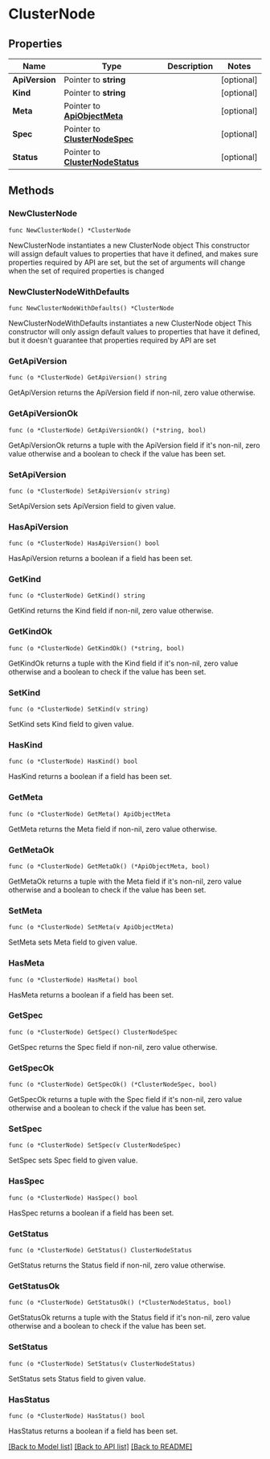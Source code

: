 # ClusterNode

## Properties

Name | Type | Description | Notes
------------ | ------------- | ------------- | -------------
**ApiVersion** | Pointer to **string** |  | [optional] 
**Kind** | Pointer to **string** |  | [optional] 
**Meta** | Pointer to [**ApiObjectMeta**](apiObjectMeta.md) |  | [optional] 
**Spec** | Pointer to [**ClusterNodeSpec**](clusterNodeSpec.md) |  | [optional] 
**Status** | Pointer to [**ClusterNodeStatus**](clusterNodeStatus.md) |  | [optional] 

## Methods

### NewClusterNode

`func NewClusterNode() *ClusterNode`

NewClusterNode instantiates a new ClusterNode object
This constructor will assign default values to properties that have it defined,
and makes sure properties required by API are set, but the set of arguments
will change when the set of required properties is changed

### NewClusterNodeWithDefaults

`func NewClusterNodeWithDefaults() *ClusterNode`

NewClusterNodeWithDefaults instantiates a new ClusterNode object
This constructor will only assign default values to properties that have it defined,
but it doesn't guarantee that properties required by API are set

### GetApiVersion

`func (o *ClusterNode) GetApiVersion() string`

GetApiVersion returns the ApiVersion field if non-nil, zero value otherwise.

### GetApiVersionOk

`func (o *ClusterNode) GetApiVersionOk() (*string, bool)`

GetApiVersionOk returns a tuple with the ApiVersion field if it's non-nil, zero value otherwise
and a boolean to check if the value has been set.

### SetApiVersion

`func (o *ClusterNode) SetApiVersion(v string)`

SetApiVersion sets ApiVersion field to given value.

### HasApiVersion

`func (o *ClusterNode) HasApiVersion() bool`

HasApiVersion returns a boolean if a field has been set.

### GetKind

`func (o *ClusterNode) GetKind() string`

GetKind returns the Kind field if non-nil, zero value otherwise.

### GetKindOk

`func (o *ClusterNode) GetKindOk() (*string, bool)`

GetKindOk returns a tuple with the Kind field if it's non-nil, zero value otherwise
and a boolean to check if the value has been set.

### SetKind

`func (o *ClusterNode) SetKind(v string)`

SetKind sets Kind field to given value.

### HasKind

`func (o *ClusterNode) HasKind() bool`

HasKind returns a boolean if a field has been set.

### GetMeta

`func (o *ClusterNode) GetMeta() ApiObjectMeta`

GetMeta returns the Meta field if non-nil, zero value otherwise.

### GetMetaOk

`func (o *ClusterNode) GetMetaOk() (*ApiObjectMeta, bool)`

GetMetaOk returns a tuple with the Meta field if it's non-nil, zero value otherwise
and a boolean to check if the value has been set.

### SetMeta

`func (o *ClusterNode) SetMeta(v ApiObjectMeta)`

SetMeta sets Meta field to given value.

### HasMeta

`func (o *ClusterNode) HasMeta() bool`

HasMeta returns a boolean if a field has been set.

### GetSpec

`func (o *ClusterNode) GetSpec() ClusterNodeSpec`

GetSpec returns the Spec field if non-nil, zero value otherwise.

### GetSpecOk

`func (o *ClusterNode) GetSpecOk() (*ClusterNodeSpec, bool)`

GetSpecOk returns a tuple with the Spec field if it's non-nil, zero value otherwise
and a boolean to check if the value has been set.

### SetSpec

`func (o *ClusterNode) SetSpec(v ClusterNodeSpec)`

SetSpec sets Spec field to given value.

### HasSpec

`func (o *ClusterNode) HasSpec() bool`

HasSpec returns a boolean if a field has been set.

### GetStatus

`func (o *ClusterNode) GetStatus() ClusterNodeStatus`

GetStatus returns the Status field if non-nil, zero value otherwise.

### GetStatusOk

`func (o *ClusterNode) GetStatusOk() (*ClusterNodeStatus, bool)`

GetStatusOk returns a tuple with the Status field if it's non-nil, zero value otherwise
and a boolean to check if the value has been set.

### SetStatus

`func (o *ClusterNode) SetStatus(v ClusterNodeStatus)`

SetStatus sets Status field to given value.

### HasStatus

`func (o *ClusterNode) HasStatus() bool`

HasStatus returns a boolean if a field has been set.


[[Back to Model list]](../README.md#documentation-for-models) [[Back to API list]](../README.md#documentation-for-api-endpoints) [[Back to README]](../README.md)


